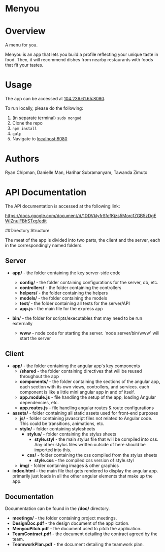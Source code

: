 Menyou
======

# Overview

A menu for you.

Menyou is an app that lets you build a profile reflecting your unique taste in food. Then, it will recommend dishes from nearby restaurants with foods that fit your tastes.

# Usage

The app can be accessed at [104.236.61.65:8080](http://104.236.61.65:8080).

To run locally, please do the following:

1. (in separate terminal) `sudo mongod`
1. Clone the repo
2. `npm install`
3. `gulp`
4. Navigate to [localhost:8080](http://localhost:8080)

# Authors

Ryan Chipman, Danielle Man, Harihar Subramanyam, Tawanda Zimuto

# API Documentation

The API documentation is accessed at the following link:

https://docs.google.com/document/d/1DDVklyfrSfcfKjzs5Morc1ZGB5zDgEWIZnuiFBhSTxg/edit

##Directory Structure

The meat of the app is divided into two parts, the client and the server, each in the correspondingly named folders.

## Server

- **app/** - the folder containing the key server-side code
  - **config/** - the folder containing configurations for the server, db, etc.
  - **controllers/** - the folder containing the controllers
  - **helpers/** - the folder containing the helpers
  - **models/** - the folder containing the models
  - **test/** - the folder containing all tests for the server/API
  - **app.js** - the main file for the express app

- **bin/** - the folder for scripts/executables that may need to be run externally
  - **www** - node code for starting the server. 'node server/bin/www' will start the server

## Client

- **app/** - the folder containing the angular app's key components
  - **/shared** - the folder containing directives that will be reused throughout the app
  - **components/** - the folder containing the sections of the angular app, each section with its own views, controllers, and services. each component is like a little mini angular app in and of itself.
  - **app.module.js** - file handling the setup of the app, loading Angular dependencies, etc.
  - **app.routes.js** - file handling angular routes & route configurations
- **assets/** - folder containing all static assets used for front-end purposes
  - **js/** - folder containing javascript files not related to Angular code. This could be transitions, animations, etc.
  - **style/** - folder containing stylesheets
    - **stylus/** - folder containing the stylus sheets
      - **style.styl** - the main stylus file that will be compiled into css. Any other stylus files written outside of here should be imported into this.
    - **css/** - folder containing the css compiled from the stylus sheets
      - **style.css** - the compiled css version of style.styl
  - **img/** - folder containing images & other graphics
- **index.html** - the main file that gets rendered to display the angular app. primarily just loads in all the other angular elements that make up the app.

## Documentation

Documentation can be found in the **/doc/** directory.

- **meetings/** - the folder containing project meetings.
- **DesignDoc.pdf** - the design document of the application.
- **MenyouPitch.pdf** - the document used to pitch the application.
- **TeamContract.pdf** - the document detailing the contract agreed by the team.
- **TeamworkPlan.pdf** - the document detailing the teamwork plan.

